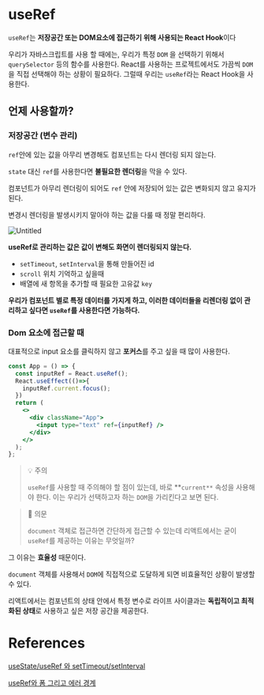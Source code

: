 # useRef

`useRef`는 **저장공간 또는 DOM요소에 접근하기 위해 사용되는 React Hook**이다

우리가 자바스크립트를 사용 할 때에는, 우리가 특정 `DOM` 을 선택하기 위해서 `querySelector` 등의 함수를 사용한다.
React를 사용하는 프로젝트에서도 가끔씩 `DOM` 을 직접 선택해야 하는 상황이 필요하다. 그럴때 우리는 `useRef`라는 React Hook을 사용한다.

 

## 언제 사용할까?

### 저장공간 (변수 관리)

`ref`안에 있는 값을 아무리 변경해도 컴포넌트는 다시 렌더링 되지 않는다.

`state` 대신 `ref`를 사용한다면 **불필요한 렌더링**을 막을 수 있다. 

컴포넌트가 아무리 렌더링이 되어도 `ref` 안에 저장되어 있는 값은 변화되지 않고 유지가 된다.

변경시 렌더링을 발생시키지 말아야 하는 값을 다룰 때 정말 편리하다.

![Untitled](https://s3.us-west-2.amazonaws.com/secure.notion-static.com/b6886783-b2f2-40ca-93eb-0163ebeb2cf3/Untitled.png?X-Amz-Algorithm=AWS4-HMAC-SHA256&X-Amz-Content-Sha256=UNSIGNED-PAYLOAD&X-Amz-Credential=AKIAT73L2G45EIPT3X45%2F20230117%2Fus-west-2%2Fs3%2Faws4_request&X-Amz-Date=20230117T105049Z&X-Amz-Expires=86400&X-Amz-Signature=8b222329c8ea84d20df420c0d8766ce8deb7c2db88fe7a931b3cb184b0d2add7&X-Amz-SignedHeaders=host&response-content-disposition=filename%3D%22Untitled.png%22&x-id=GetObject)

**useRef로 관리하는 값은 값이 변해도 화면이 렌더링되지 않는다.**

- `setTimeout`, `setInterval`을 통해 만들어진 id
- `scroll` 위치 기억하고 싶을때
- 배열에 새 항목을 추가할 때 필요한 고유값 `key`

**우리가 컴포넌트 별로 특정 데이터를 가지게 하고, 이러한 데이터들을 리렌더링 없이 관리하고 싶다면 `useRef`를 사용한다면 가능하다.**

### Dom 요소에 접근할 때

대표적으로 input 요소를 클릭하지 않고 **포커스**를 주고 싶을 때 많이 사용한다.

```jsx
const App = () => {
  const inputRef = React.useRef();
  React.useEffect(()=>{
    inputRef.current.focus();
  })
  return (
    <>
      <div className="App">
        <input type="text" ref={inputRef} />
      </div>
    </>
  );
};
```

> 💡 주의
> 
> 
> `useRef`를 사용할 때 주의해야 할 점이 있는데, 바로 **`current**` 속성을 사용해야 한다. 이는 우리가 선택하고자 하는 `DOM`을 가리킨다고 보면 된다.
> 

> 🤔 의문
> 
> 
> `document` 객체로 접근하면 간단하게 접근할 수 있는데 리액트에서는 굳이 `useRef`를 제공하는 이유는 무엇일까?
> 

그 이유는 **효율성** 때문이다.

`document` 객체를 사용해서 `DOM`에 직접적으로 도달하게 되면 비효율적인 상황이 발생할 수 있다.

리액트에서는 컴포넌트의 상태 안에서 특정 변수로 라이프 사이클과는 **독립적이고 최적화된 상태**로 사용하고 싶은 저장 공간을 제공한다.

# References
[useState/useRef 와 setTimeout/setInterval](https://microcephalus7.github.io/react/js/377/)

[useRef와 폼 그리고 에러 경계](https://velog.io/@dev0408/get-to-know-react-5)
